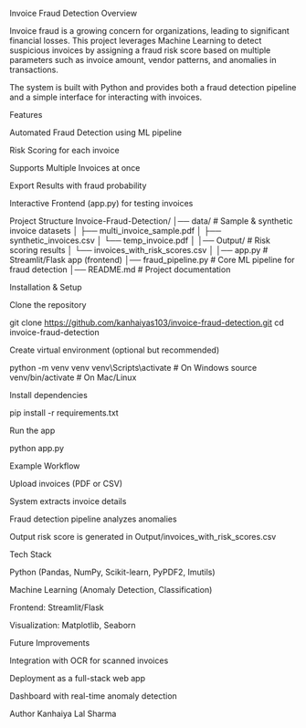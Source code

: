  Invoice Fraud Detection
Overview

Invoice fraud is a growing concern for organizations, leading to significant financial losses.
This project leverages Machine Learning to detect suspicious invoices by assigning a fraud risk score based on multiple parameters such as invoice amount, vendor patterns, and anomalies in transactions.

The system is built with Python and provides both a fraud detection pipeline and a simple interface for interacting with invoices.

 Features

 Automated Fraud Detection using ML pipeline

 Risk Scoring for each invoice

 Supports Multiple Invoices at once

 Export Results with fraud probability

 Interactive Frontend (app.py) for testing invoices

 Project Structure
Invoice-Fraud-Detection/
│── data/                     # Sample & synthetic invoice datasets
│   ├── multi_invoice_sample.pdf
│   ├── synthetic_invoices.csv
│   └── temp_invoice.pdf
│
│── Output/                   # Risk scoring results
│   └── invoices_with_risk_scores.csv
│
│── app.py                    # Streamlit/Flask app (frontend)
│── fraud_pipeline.py          # Core ML pipeline for fraud detection
│── README.md                  # Project documentation

 Installation & Setup

Clone the repository

git clone https://github.com/kanhaiyas103/invoice-fraud-detection.git
cd invoice-fraud-detection


Create virtual environment (optional but recommended)

python -m venv venv
venv\Scripts\activate   # On Windows
source venv/bin/activate # On Mac/Linux


Install dependencies

pip install -r requirements.txt


Run the app

python app.py

 Example Workflow

Upload invoices (PDF or CSV)

System extracts invoice details

Fraud detection pipeline analyzes anomalies

Output risk score is generated in Output/invoices_with_risk_scores.csv

 Tech Stack

Python (Pandas, NumPy, Scikit-learn, PyPDF2, Imutils)

Machine Learning (Anomaly Detection, Classification)

Frontend: Streamlit/Flask

Visualization: Matplotlib, Seaborn

 Future Improvements

 Integration with OCR for scanned invoices

 Deployment as a full-stack web app

 Dashboard with real-time anomaly detection

 Author
Kanhaiya Lal Sharma

